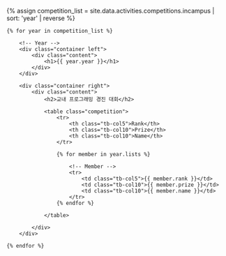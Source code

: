 ---
---

{% assign competition_list = site.data.activities.competitions.incampus | sort: 'year' | reverse %}

<div class="timeline disable" id="incampus">

	{% for year in competition_list %}

		<!-- Year -->
		<div class="container left">
			<div class="content">
				<h1>{{ year.year }}</h1>
			</div>
		</div>

		<div class="container right">
			<div class="content">
				<h2>교내 프로그래밍 경진 대회</h2>

				<table class="competition">
					<tr>
						<th class="tb-col5">Rank</th>
						<th class="tb-col10">Prize</th>
						<th class="tb-col10">Name</th>
					</tr>

		            {% for member in year.lists %}

                        <!-- Member -->
                        <tr>
                            <td class="tb-col5">{{ member.rank }}</td>
                            <td class="tb-col10">{{ member.prize }}</td>
                            <td class="tb-col10">{{ member.name }}</td>
                        </tr>
                    {% endfor %}

                </table>

            </div>
        </div>
    
    {% endfor %}

</div>